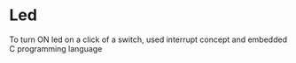 # Led
To turn ON led on a click of a switch, used interrupt concept and embedded C programming language
